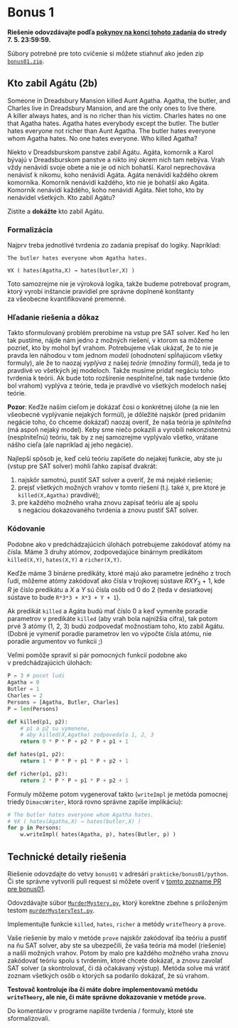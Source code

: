 Bonus 1
=======

**Riešenie odovzdávajte podľa
[pokynov na konci tohoto zadania](#technické-detaily-riešenia)
do stredy 7. 5. 23:59:59.**

Súbory potrebné pre toto cvičenie si môžete stiahnuť ako jeden zip
[`bonus01.zip`](https://github.com/FMFI-UK-1-AIN-412/lpi/archive/bonus01.zip).

## Kto zabil Agátu (2b)

Someone in Dreadsbury Mansion killed Aunt Agatha. Agatha, the butler, and
Charles live in Dreadsbury Mansion, and are the only ones to live there.
A killer always hates, and is no richer than his victim. Charles hates no one that
Agatha hates. Agatha hates everybody except the butler. The butler hates
everyone not richer than Aunt Agatha. The butler hates everyone whom Agatha
hates. No one hates everyone. Who killed Agatha?

Niekto v Dreadsburskom panstve zabil Agátu. Agáta, komorník a Karol bývajú
v Dreadsburskom panstve a nikto iný okrem nich tam nebýva. Vrah vždy nenávidí
svoje obete a nie je od nich bohatší.
Karol neprechováva nenávisť k nikomu, koho nenávidí Agáta.
Agáta nenávidí každého okrem komorníka.
Komorník nenávidí každého, kto nie je bohatší ako Agáta. Komorník nenávidí
každého, koho nenávidí Agáta. Niet toho, kto by nenávidel všetkých. Kto zabil
Agátu?

Zistite a **dokážte** kto zabil Agátu.

### Formalizácia

Najprv treba jednotlivé tvrdenia zo zadania prepísať do logiky. Napríklad:

    The butler hates everyone whom Agatha hates.

    ∀X ( hates(Agatha,X) → hates(butler,X) )

Toto samozrejme nie je výroková logika, takže budeme potrebovať program, ktorý
vyrobí inštancie pravidiel pre správne doplnené konštanty za všeobecne
kvantifikované premenné.


### Hľadanie riešenia a dôkaz

Takto sformulovaný problém prerobíme na vstup pre SAT solver. Keď ho
len tak pustíme, nájde nám jedno z možných riešení, v ktorom sa môžeme pozrieť,
kto by mohol byť vrahom. Potrebujeme však ukázať, že to nie je pravda len náhodou
v tom jednom *modeli* (ohodnotení spĺňajúcom všetky formuly), ale že to naozaj
*vyplýva* z našej *teórie* (množiny formúl), teda je to pravdivé vo
všetkých jej modeloch. Takže musíme pridať negáciu toho tvrdenia k teórii.
Ak bude toto rozšírenie nesplniteľné, tak naše tvrdenie (kto bol vrahom)
vyplýva z teórie, teda je pravdivé vo všetkých modeloch našej teórie.

**Pozor**: Keďže naším cieľom je dokázať čosi o konkrétnej úlohe (a nie len
všeobecné vyplývanie nejakých formúl), je dôležité najskôr (pred pridaním
negácie toho, čo chceme dokázať) naozaj overiť, že naša teória je *splniteľná*
(má aspoň nejaký model). Keby sme niečo pokazili a vyrobili nekonzistentnú
(nesplniteľnú) teóriu, tak by z nej samozrejme vyplývalo všetko, vrátane nášho
cieľa (ale napríklad aj jeho negácie).

Najlepší spôsob je, keď celú teóriu zapíšete do nejakej funkcie, aby ste ju
(vstup pre SAT solver) mohli ľahko zapísať dvakrát:

1. najskôr samotnú, pustiť SAT solver a overiť, že má nejaké riešenie;
2. prejsť všetkých možných vrahov v tomto riešení (t.j. také `X`, pre ktoré je
   `killed(X,Agatha)` pravdivé);
3. pre každého možného vraha znovu zapísať teóriu ale aj spolu s negáciou
   dokazovaného tvrdenia a znovu pustiť SAT solver.

### Kódovanie

Podobne ako v predchádzajúcich úlohách potrebujeme zakódovať atómy na čísla.
Máme 3 druhy atómov, zodpovedajúce binárnym predikátom `killed(X,Y)`,
`hates(X,Y)` a `richer(X,Y)`.

Keďže máme 3 binárne predikáty, ktoré majú ako parametre jedného z troch ľudí,
môžeme atómy zakódovať ako čísla v trojkovej sústave
<var>R</var><var>X</var><var>Y</var><sub>3</sub> + 1,
kde <var>R</var> je číslo predikátu
a <var>X</var> a <var>Y</var> sú čísla osôb od 0 do 2
(teda v desiatkovej sústave to bude `R*3*3 + X*3 + Y + 1`).

Ak predikát `killed` a Agáta budú mať číslo 0 a keď vymeníte poradie parametrov
v predikáte `killed` (aby vrah bola najnižšia cifra), tak potom prvé
3 atómy (1, 2, 3) budú zodpovedať možnostiam toho, kto zabil Agátu.
(Dobré je vymeniť poradie parametrov len vo
výpočte čísla atómu, nie poradie argumentov vo funkcii ;)

Veľmi pomôže spraviť si pár pomocných funkcií podobne ako
v predchádzajúcich úlohách:

```python
P = 3 # pocet ludi
Agatha = 0
Butler = 1
Charles = 2
Persons = [Agatha, Butler, Charles]
P = len(Persons)

def killed(p1, p2):
    # p1 a p2 su vymenene,
    # aby killed(X,Agatha) zodpovedalo 1, 2, 3
    return 0 * P * P + p2 * P + p1 + 1

def hates(p1, p2):
    return 1 * P * P + p1 * P + p2 + 1

def richer(p1, p2):
    return 2 * P * P + p1 * P + p2 + 1
```

Formuly môžeme potom vygenerovať takto (`writeImpl`
je metóda pomocnej triedy `DimacsWriter`, ktorá rovno správne zapíše
implikáciu):
```python
# The butler hates everyone whom Agatha hates.
# ∀X ( hates(Agatha,X) → hates(butler,X) )
for p in Persons:
    w.writeImpl( hates(Agatha, p), hates(Butler, p) )
```

## Technické detaily riešenia

Riešenie odovzdajte do vetvy `bonus01` v adresári `prakticke/bonus01/python`.
Či ste správne vytvorili pull request si môžete overiť
v [tomto zozname PR pre bonus01](https://github.com/pulls?utf8=%E2%9C%93&q=is%3Aopen+is%3Apr+user%3AFMFI-UK-1-AIN-412+base%3Abonus01).

Odovzdávajte súbor
[`MurderMystery.py`](bonus01-python/MurderMystery.py),
ktorý korektne zbehne s priloženým testom
[`murderMysteryTest.py`](bonus01-python/murderMysteryTest.py).

Implementujte funkcie `killed`, `hates`, `richer` a metódy `writeTheory`
a `prove`.

Vaše riešenie by malo v metóde `prove` najskôr zakódovať iba teóriu a pustiť na
ňu SAT solver, aby ste sa ubezpečili, že vaša teória má model (riešenie)
a našli možných vrahov.
Potom by malo pre každého možného vraha znovu zakódovať teóriu spolu s tvrdením,
ktoré chcete dokázať, a znovu zavolať SAT solver (a skontrolovať, či dá
očakávaný výstup). Metóda solve má vrátiť zoznam všetkých osôb o ktorých
sa podarilo dokázať, že sú vrahom.

**Testovač kontroluje iba či máte dobre implementovanú metódu `writeTheory`,
ale nie, či máte správne dokazovanie v metóde `prove`.**

Do komentárov v programe napíšte tvrdenia / formuly, ktoré ste
sformalizovali.
